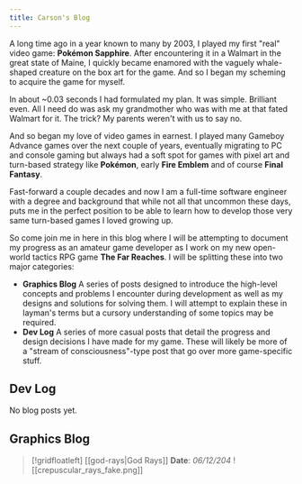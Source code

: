 ```yaml
---
title: Carson's Blog
---
```


A long time ago in a year known to many by 2003, I played my first "real" video game: **Pokémon Sapphire**. After encountering it in a Walmart in the great state of Maine, I quickly became enamored with the vaguely whale-shaped creature on the box art for the game. And so I began my scheming to acquire the game for myself.

In about ~0.03 seconds I had formulated my plan. It was simple. Brilliant even. All I need do was ask my grandmother who was with me at that fated Walmart for it. The trick? My parents weren't with us to say no.

And so began my love of video games in earnest. I played many Gameboy Advance games over the next couple of years, eventually migrating to PC and console gaming but always had a soft spot for games with pixel art and turn-based strategy like **Pokémon**, early **Fire Emblem** and of course **Final Fantasy**.

Fast-forward a couple decades and now I am a full-time software engineer with a degree and background that while not all that uncommon these days, puts me in the perfect position to be able to learn how to develop those very same turn-based games I loved growing up.

So come join me in here in this blog where I will be attempting to document my progress as an amateur game developer as I work on my new open-world tactics RPG game **The Far Reaches**. I will be splitting these into two major categories:
- **Graphics Blog** A series of posts designed to introduce the high-level concepts and problems I encounter during development as well as my designs and solutions for solving them. I will attempt to explain these in layman's terms but a cursory understanding of some topics may be required.
- **Dev Log** A series of more casual posts that detail the progress and design decisions I have made for my game. These will likely be more of a "stream of consciousness"-type post that go over more game-specific stuff.

## Dev Log
No blog posts yet.

## Graphics Blog

> [!gridfloatleft] [[god-rays|God Rays]]
> **Date**: *06/12/204*
> ![[crepuscular_rays_fake.png]] 
